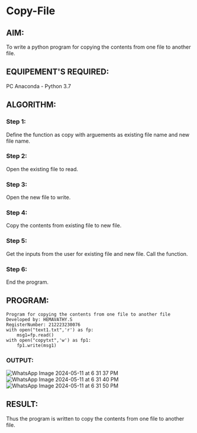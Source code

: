 # Copy-File
## AIM:
To write a python program for copying the contents from one file to another file.
## EQUIPEMENT'S REQUIRED: 
PC
Anaconda - Python 3.7
## ALGORITHM: 
### Step 1:
Define the function as copy with arguements as existing file name and new file name.
### Step 2:
Open the existing file to read.
### Step 3: 
Open the new file to write.
### Step 4:  
Copy the contents from existing file to new file.
### Step 5: 
Get the inputs from the user for existing file and new file. Call the function.
### Step 6:
End the program.

## PROGRAM:
```
Program for copying the contents from one file to another file
Developed by: HEMAVATHY.S
RegisterNumber: 212223230076
with open("text1.txt",'r') as fp:
    msg1=fp.read()
with open("copytxt",'w') as fp1:
    fp1.write(msg1)

```

### OUTPUT:
![WhatsApp Image 2024-05-11 at 6 31 37 PM](https://github.com/Hemaatchu/Copy-File/assets/147328300/71f8e24b-2988-4971-b0e9-31c3aa40215c)
![WhatsApp Image 2024-05-11 at 6 31 40 PM](https://github.com/Hemaatchu/Copy-File/assets/147328300/b89b34ac-26ce-443c-9668-20f5b83e0fe6)
![WhatsApp Image 2024-05-11 at 6 31 50 PM](https://github.com/Hemaatchu/Copy-File/assets/147328300/7f6de5ca-d25a-42c2-aad8-f1da0e815bb6)




## RESULT:
Thus the program is written to copy the contents from one file to another file.
